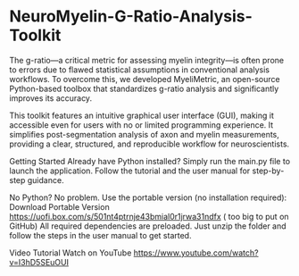 # NeuroMyelin-G-Ratio-Analysis-Toolkit
The g-ratio—a critical metric for assessing myelin integrity—is often prone to errors due to flawed statistical assumptions in conventional analysis workflows. To overcome this, we developed MyeliMetric, an open-source Python-based toolbox that standardizes g-ratio analysis and significantly improves its accuracy.

This toolkit features an intuitive graphical user interface (GUI), making it accessible even for users with no or limited programming experience. It simplifies post-segmentation analysis of axon and myelin measurements, providing a clear, structured, and reproducible workflow for neuroscientists.

Getting Started
Already have Python installed?
Simply run the main.py file to launch the application. Follow the tutorial and the user manual for step-by-step guidance.

No Python? No problem.
Use the portable version (no installation required):
Download Portable Version https://uofi.box.com/s/501nt4ptrnje43bmial0r1jrwa31ndfx  ( too big to put on GitHub)
All required dependencies are preloaded. Just unzip the folder and follow the steps in the user manual to get started.

Video Tutorial
Watch on YouTube https://www.youtube.com/watch?v=I3hD5SEuOUI
